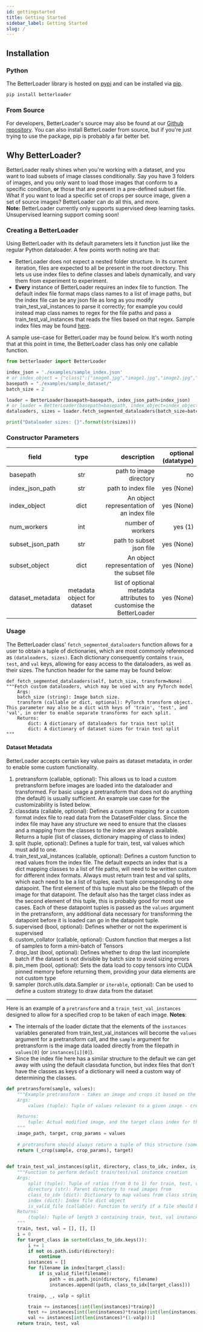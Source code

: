 ```yaml
---
id: gettingstarted
title: Getting Started
sidebar_label: Getting Started
slug: /
---
```


## Installation

### Python
The BetterLoader library is hosted on [pypi](https://pypi.org/) and can be installed via [pip](https://pip.pypa.io/en/stable/).
```bash
pip install betterloader
```

### From Source
For developers, BetterLoader's source may also be found at our [Github repository](https://github.com/BinItAI/BetterLoader). You can also install BetterLoader from source, but if you're just trying to use the package, pip is probably a far better bet.

## Why BetterLoader?
BetterLoader really shines when you're working with a dataset, and you want to load subsets of image classes conditionally. Say you have 3 folders of images, and you only want to load those images that conform to a specific condition, <b>or</b> those that are present in a pre-defined subset file. What if you want to load a specific set of crops per source image, given a set of source images? BetterLoader can do all this, and more.<br />
<b>Note:</b> BetterLoader currently only supports supervised deep learning tasks. Unsupervised learning support coming soon!

### Creating a BetterLoader
Using BetterLoader with its default parameters lets it function just like the regular Python dataloader. A few points worth noting are that:
- BetterLoader does not expect a nested folder structure. In its current iteration, files are expected to all be present in the root directory. This lets us use index files to define classes and labels dynamically, and vary them from experiment to experiment.
- <b>Every</b> instance of BetterLoader requires an index file to function. The default index file format maps class names to a list of image paths, but the index file can be any json file as long as you modify train_test_val_instances to parse it correctly; for example you could instead map class names to regex for the file paths and pass a train_test_val_instances that reads the files based on that regex. Sample index files may be found <a href="/docs/files">here</a>.

A sample use-case for BetterLoader may be found below. It's worth noting that at this point in time, the BetterLoader class has only one callable function.
```python
from betterloader import BetterLoader

index_json = './examples/sample_index.json'
# or index_object = {"class1":["image0.jpg","image1.jpg","image2.jpg","image3.jpg"],"class2":["image4.jpg","image5.jpg","image6.jpg","image7.jpg"]}
basepath = "./examples/sample_dataset/"
batch_size = 2

loader = BetterLoader(basepath=basepath, index_json_path=index_json)
# or loader = BetterLoader(basepath=basepath, index_object=index_object)
dataloaders, sizes = loader.fetch_segmented_dataloaders(batch_size=batch_size, transform=None)

print("Dataloader sizes: {}".format(str(sizes)))
```

### Constructor Parameters
| field        |      type      |   description | optional (datatype) |
| ------------- | :-----------: | -----: | -----------: |
| basepath      | str | path to image directory | no |
| index_json_path      | str | path to index file | yes (None) |
| index_object | dict| An object representation of an index file | yes (None) |
| num_workers      | int | number of workers | yes (1) |
| subset_json_path      | str | path to subset json file | yes (None) |
| subset_object | dict| An object representation of the subset file | yes (None) |
| dataset_metadata      |   metadata object for dataset    |   list of optional metadata attributes to customise the BetterLoader | yes (None) |

### Usage
The BetterLoader class' `fetch_segmented_dataloaders` function allows for a user to obtain a tuple of dictionaries, which are most commonly referenced as `(dataloaders, sizes)`. Each dictionary consequently contains `train`, `test`, and `val` keys, allowing for easy access to the dataloaders, as well as their sizes. The function header for the same may be found below:

```
def fetch_segmented_dataloaders(self, batch_size, transform=None)
"""Fetch custom dataloaders, which may be used with any PyTorch model
    Args:
    batch_size (string): Image batch size.
    transform (callable or dict, optional): PyTorch transform object. This parameter may also be a dict with keys of 'train', 'test', and 'val', in order to enable separate transforms for each split.
    Returns:
        dict: A dictionary of dataloaders for train test split
        dict: A dictionary of dataset sizes for train test split
"""
```

#### Dataset Metadata
BetterLoader accepts certain key value pairs as dataset metadata, in order to enable some custom functionality.
1. pretransform (callable, optional): This allows us to load a custom pretransform before images are loaded into the dataloader and transformed.
  For basic usage a pretransform that does not do anything (the default) is usually sufficient. An example use case for the customizability is listed below.
2. classdata (callable, optional): Defines a custom mapping for a custom format index file to read data from the DatasetFolder class.
  Since the index file may have any structure we need to ensure that the classes and a mapping from the classes to the index are always available.
  Returns a tuple (list of classes, dictionary mapping of class to index)
3. split (tuple, optional): Defines a tuple for train, test, val values which must add to one.
4. train_test_val_instances (callable, optional): Defines a custom function to read values from the index file.
  The default expects an index that is a dict mapping classes to a list of file paths, will need to be written custom for different index formats.
  Always must return train test and val splits, which each need to be a list of tuples, each tuple corresponding to one datapoint.
  The first element of this tuple must also be the filepath of the image for that datapoint.
  The default also has the target class index as the second element of this tuple, this is probably good for most use cases.
  Each of these datapoint tuples is passed as the `values` argument in the pretransform, any additional data necessary for transforming the datapoint before it is loaded can go in the datapoint tuple.
5. supervised (bool, optional): Defines whether or not the experiment is supervised
6. custom_collator (callable, optional): Custom function that merges a list of samples to form a mini-batch of Tensors
7. drop_last (bool, optional): Defines whether to drop the last incomplete batch if the dataset is not divisible by batch size to avoid sizing errors
8. pin_mem (bool, optional): Sets the data load to copy tensors into CUDA pinned memory before returning them, providing your data elements are not custom type
9. sampler (torch.utils.data.Sampler or `iterable`, optional): Can be used to define a custom strategy to draw data from the dataset

---

Here is an example of a `pretransform` and a `train_test_val_instances` designed to allow for a specified crop to be taken of each image.
<b>Notes</b>:

- The internals of the loader dictate that the elements of the `instances` variables generated from train_test_val_instances will become the `values` argument for a pretransform call, and the `sample` argument for pretransform is the image data loaded directly from the filepath in `values[0]` (or `instances[i][0]`).
- Since the index file here has a similar structure to the default we can get away with using the default classdata function, but index files that don't have the classes as keys of a dictionary will need a custom way of determining the classes.

```python
def pretransform(sample, values):
    """Example pretransform - takes an image and crops it based on the parameters defined in values
    Args:
        values (tuple): Tuple of values relevant to a given image - created by the train_test_val_instances function

    Returns:
        tuple: Actual modified image, and the target class index for that image
    """
    image_path, target, crop_params = values
    
    # pretransform should always return a tuple of this structure (some image data, some target class index)
    return (_crop(sample, crop_params), target)
    
```

```python
def train_test_val_instances(split, directory, class_to_idx, index, is_valid_file):
    """Function to perform default train/test/val instance creation
    Args:
        split (tuple): Tuple of ratios (from 0 to 1) for train, test, val values
        directory (str): Parent directory to read images from
        class_to_idx (dict): Dictionary to map values from class strings to index values
        index (dict): Index file dict object
        is_valid_file (callable): Function to verify if a file should be loaded
    Returns:
        (tuple): Tuple of length 3 containing train, test, val instances
    """
    train, test, val = [], [], []
    i = 0
    for target_class in sorted(class_to_idx.keys()):
        i += 1
        if not os.path.isdir(directory):
            continue
        instances = []
        for filename in index[target_class]:
            if is_valid_file(filename):
                path = os.path.join(directory, filename)
                instances.append((path, class_to_idx[target_class]))

        trainp, _, valp = split

        train += instances[:int(len(instances)*trainp)]
        test += instances[int(len(instances)*trainp):int(len(instances)*(1-valp))]
        val += instances[int(len(instances)*(1-valp)):]
    return train, test, val
```
